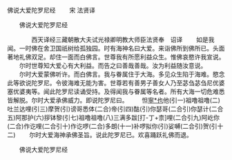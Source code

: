   佛说大爱陀罗尼经
　　宋 法贤译




　　佛说大爱陀罗尼经

　　　　西天译经三藏朝散大夫试光禄卿明教大师臣法贤奉　诏译
　　如是我闻。一时佛在舍卫国祇树给孤独园。时有海神名曰大爱。来诣佛所到佛所已。头面著地礼佛双足。却住一面而白佛言。世尊我有所愿利益众生。惟佛哀愍许我宣说。
　　尔时世尊知大爱心有大利益。而告之曰善哉善哉。汝为利益随汝意说。
　　尔时大爱蒙佛听许。而白佛言。我与眷属住于大海。多见众生陷于海难。愍念此等欲说陀罗尼。令彼海难无能为害。世尊若有善男子善女人乃至苾刍苾刍尼优婆塞优婆夷等。闻此陀罗尼读诵受持。及得闻我与眷属等名者。所有大海一切危难悉皆解脱。尔时大爱承佛威力。即说陀罗尼曰。
　　怛[寧*也](切身)他(引一)祖噜祖噜(二)吐兰达哩(引三)摩贺(引)谤哥悉体(二合)帝(引四)酤(引)你瑟哥(二合引)你瑟计(二合五)阿那护(六)拶钵黎(引七)祖噜祖噜(八)三满多跋[打-丁+柰]哩(二合引九)阿屹你(二合)作讫哩(二合引十)作讫啰(二合)多朗(十一)补啰拟你(引)娑嚩(二合引)贺(引十二)
　　尔时大爱海神承佛圣旨。说此陀罗尼已。欢喜踊跃礼佛而退。

　　佛说大爱陀罗尼经


